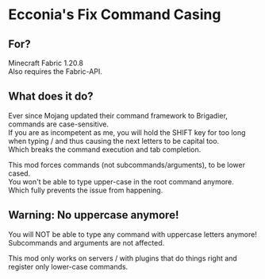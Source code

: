 # Ecconia's Fix Command Casing

## For?

Minecraft Fabric 1.20.8\
Also requires the Fabric-API.

## What does it do?

Ever since Mojang updated their command framework to Brigadier, commands are case-sensitive.\
If you are as incompetent as me, you will hold the SHIFT key for too long when typing / and thus causing the next letters to be capital too.\
Which breaks the command execution and tab completion.

This mod forces commands (not subcommands/arguments), to be lower cased.\
You won't be able to type upper-case in the root command anymore.\
Which fully prevents the issue from happening.

## Warning: No uppercase anymore!

You will NOT be able to type any command with uppercase letters anymore!\
Subcommands and arguments are not affected.

This mod only works on servers / with plugins that do things right and register only lower-case commands.
